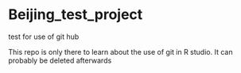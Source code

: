# Beijing_test_project
test for use of git hub



This repo is only there to learn about the use of git in R studio. It can probably be deleted afterwards
